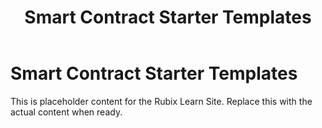 ﻿---
title: Smart Contract Starter Templates
sidebar_label: Smart Contract Starter Templates
---

<!-- File: docs/tools-downloads/contract-templates.md -->
# Smart Contract Starter Templates

This is placeholder content for the Rubix Learn Site. Replace this with the actual content when ready.
